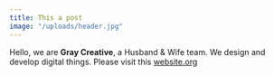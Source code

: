 ```yaml
---
title: This a post
image: "/uploads/header.jpg"
---
```

Hello, we are **Gray Creative**, a Husband & Wife team. We design and develop digital things. Please visit this [website.org](website.org)